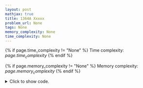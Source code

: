 ```yaml
---
layout: post
mathjax: true
title: 1364A Xxxxx
problem_url: None
tags: None
memory_complexity: None
time_complexity: None
---
```




{% if page.time_complexity != "None" %}
Time complexity: ${{ page.time_complexity }}$
{% endif %}

{% if page.memory_complexity != "None" %}
Memory complexity: ${{ page.memory_complexity }}$
{% endif %}

<details>
<summary>
<p style="display:inline">Click to show code.</p>
</summary>
```cpp
{% raw %}
using namespace std;
using ll = long long;
const int NMAX = 1e5 + 11;
int n, x, a[NMAX];
int solve(void)
{
    int l, r;
    if (accumulate(a, a + n, (ll)0) % x != 0)
        return n;
    l = 0;
    while (l < n and (a[l] % x == 0))
        ++l;
    r = n - 1;
    while (r >= 0 and (a[r] % x == 0))
        --r;
    if (l == n or r == -1)
        return -1;
    return n - min(l + 1, n - r);
}
int main(void)
{
    int t;
    cin >> t;
    while (t--)
    {
        cin >> n >> x;
        for (int i = 0; i < n; ++i)
            cin >> a[i];
        cout << solve() << endl;
    }
    return 0;
}

{% endraw %}
```
</details>

